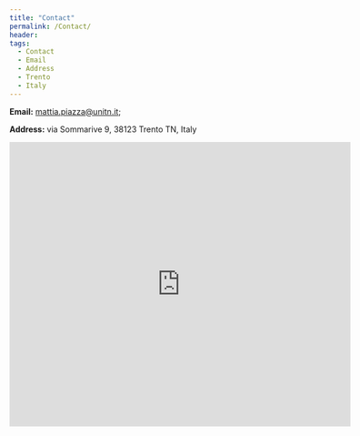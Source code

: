 ```yaml
---
title: "Contact"
permalink: /Contact/
header:
tags: 
  - Contact
  - Email
  - Address
  - Trento
  - Italy
---
```



**Email:** [mattia.piazza@unitn.it](mailto:mattia.piazza@unitn.it); 
<!-- [mattia.piazza.ing@google.com](mailto:mattia.piazza.ing@google.com) -->

**Address:** via Sommarive 9, 38123 Trento TN, Italy

<div class="mapouter"><div class="gmap_canvas"><iframe width="600" height="500" id="gmap_canvas" src="https://maps.google.com/maps?q=via%20sommarive%209%20trento&t=&z=13&ie=UTF8&iwloc=&output=embed" frameborder="0" scrolling="no" marginheight="0" marginwidth="0"></iframe><a href="https://123movies-to.org">123movies</a><br><style>.mapouter{position:relative;text-align:right;height:500px;width:600px;}</style><a href="https://www.embedgooglemap.net">map for website</a><style>.gmap_canvas {overflow:hidden;background:none!important;height:500px;width:600px;}</style></div></div>
